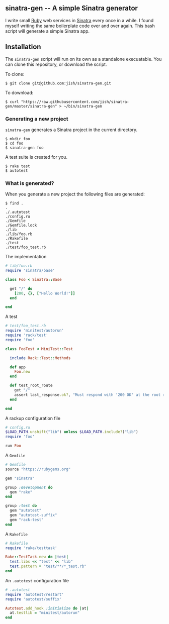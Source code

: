 ## sinatra-gen -- A simple Sinatra generator

I write small [Ruby][1] web services in [Sinatra][2] every once in a while. I
found myself writing the same boilerplate code over and over again. This bash
script will generate a simple Sinatra app.

[1]: https://www.ruby-lang.org/en/
[2]: https://github.com/sinatra/sinatra/

## Installation

The `sinatra-gen` script will run on its own as a standalone execuatable. You can clone this repository, or download the script.

To clone:

    $ git clone git@github.com:jish/sinatra-gen.git

To download:

    $ curl "https://raw.githubusercontent.com/jish/sinatra-gen/master/sinatra-gen" > ~/bin/sinatra-gen

### Generating a new project

`sinatra-gen` generates a Sinatra project in the current directory.

    $ mkdir foo
    $ cd foo
    $ sinatra-gen foo

A test suite is created for you.

    $ rake test
    $ autotest

### What is generated?

When you generate a new project the following files are generated:

    $ find .
    .
    ./.autotest
    ./config.ru
    ./Gemfile
    ./Gemfile.lock
    ./lib
    ./lib/foo.rb
    ./Rakefile
    ./test
    ./test/foo_test.rb

The implementation

```ruby
# lib/foo.rb
require 'sinatra/base'

class Foo < Sinatra::Base

  get "/" do
    [200, {}, ["Hello World!"]]
  end

end
```

A test

```ruby
# test/foo_test.rb
require 'minitest/autorun'
require 'rack/test'
require 'foo'

class FooTest < MiniTest::Test

  include Rack::Test::Methods

  def app
    Foo.new
  end

  def test_root_route
    get "/"
    assert last_response.ok?, "Must respond with '200 OK' at the root route"
  end

end
```

A rackup configuration file

```ruby
# config.ru
$LOAD_PATH.unshift("lib") unless $LOAD_PATH.include?("lib")
require 'foo'

run Foo
```

A `Gemfile`

```ruby
# Gemfile
source "https://rubygems.org"

gem "sinatra"

group :development do
  gem "rake"
end

group :test do
  gem "autotest"
  gem "autotest-suffix"
  gem "rack-test"
end
```

A `Rakefile`

```ruby
# Rakefile
require 'rake/testtask'

Rake::TestTask.new do |test|
  test.libs << "test" << "lib"
  test.pattern = "test/**/*_test.rb"
end
```

An `.autotest` configuration file

```ruby
# .autotest
require 'autotest/restart'
require 'autotest/suffix'

Autotest.add_hook :initialize do |at|
  at.testlib = "minitest/autorun"
end
```
